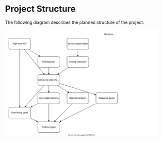 
# Project Structure

The following diagram describes the planned structure of the project:

![Project Structure Diagram](images/project-structure.svg)

